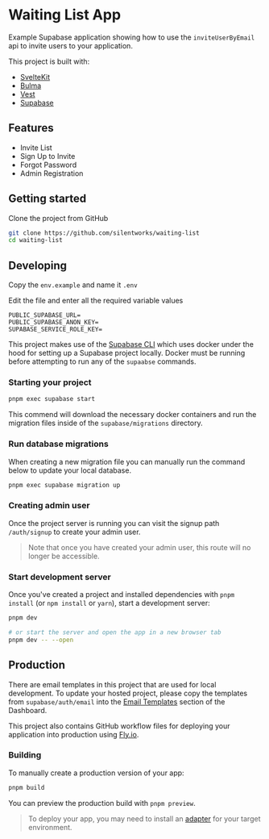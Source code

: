 # Waiting List App

Example Supabase application showing how to use the `inviteUserByEmail` api to invite users to your application.

This project is built with:

- [SvelteKit](https://kit.svelte.dev/)
- [Bulma](https://bulma.io/)
- [Vest](https://vestjs.dev/)
- [Supabase](https://supabase.com/)

## Features

- Invite List
- Sign Up to Invite
- Forgot Password
- Admin Registration

## Getting started

Clone the project from GitHub

```sh
git clone https://github.com/silentworks/waiting-list
cd waiting-list
```

## Developing

Copy the `env.example` and name it `.env`

Edit the file and enter all the required variable values

```
PUBLIC_SUPABASE_URL=
PUBLIC_SUPABASE_ANON_KEY=
SUPABASE_SERVICE_ROLE_KEY=
```

This project makes use of the [Supabase CLI](https://supabase.com/docs/guides/cli/getting-started) which uses docker under the hood for setting up a Supabase project locally. Docker must be running before attempting to run any of the `supaabse` commands.

### Starting your project

```sh
pnpm exec supabase start
```

This commend will download the necessary docker containers and run the migration files inside of the `supabase/migrations` directory.

### Run database migrations

When creating a new migration file you can manually run the command below to update your local database.

```sh
pnpm exec supabase migration up
```

### Creating admin user

Once the project server is running you can visit the signup path `/auth/signup` to create your admin user.

> Note that once you have created your admin user, this route will no longer be accessible.

### Start development server

Once you've created a project and installed dependencies with `pnpm install` (or `npm install` or `yarn`), start a development server:

```bash
pnpm dev

# or start the server and open the app in a new browser tab
pnpm dev -- --open
```

## Production

There are email templates in this project that are used for local development. To update your hosted project, please copy the templates from `supabase/auth/email` into the [Email Templates](https://supabase.com/dashboard/project/_/auth/templates) section of the Dashboard.

This project also contains GitHub workflow files for deploying your application into production using [Fly.io](https://fly.io/).

### Building

To manually create a production version of your app:

```bash
pnpm build
```

You can preview the production build with `pnpm preview`.

> To deploy your app, you may need to install an [adapter](https://kit.svelte.dev/docs/adapters) for your target environment.
